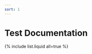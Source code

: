 ```yaml
---
sort: 1
---
```


# Test Documentation
<!---
```
{% raw %}{% include list.liquid all=true %}{% endraw %}
``` --->

{% include list.liquid all=true %}
